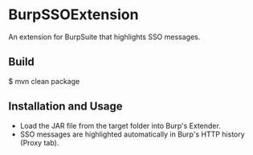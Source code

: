 # BurpSSOExtension
An extension for BurpSuite that highlights SSO messages.

## Build

$ mvn clean package

## Installation and Usage

- Load the JAR file from the target folder into Burp's Extender.
- SSO messages are highlighted automatically in Burp's HTTP history (Proxy tab).
